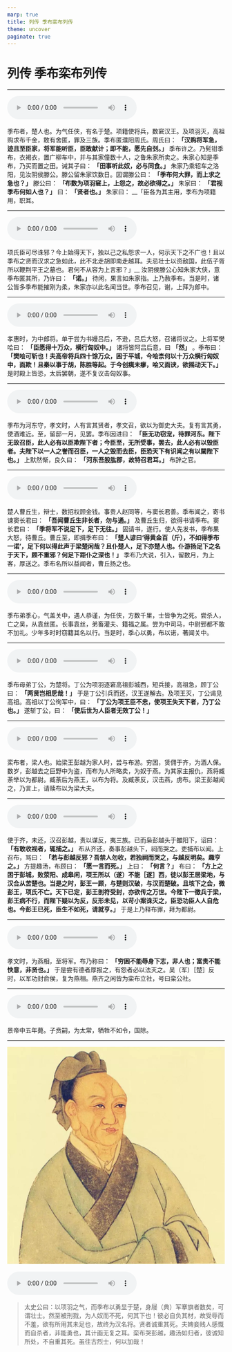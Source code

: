 ```yaml
---
marp: true
title: 列传 季布栾布列传
theme: uncover
paginate: true
---
```


# 列传 季布栾布列传

---

![](assets/audios/100/1.mp3)

季布者，楚人也。为气任侠，有名于楚。项籍使将兵，数窘汉王。及项羽灭，高祖购求布千金，敢有舍匿，罪及三族。季布匿濮阳周氏。周氏曰： __「汉购将军急，迹且至臣家，将军能听臣，臣敢献计；即不能，愿先自刭。」__ 季布许之。乃髡钳季布，衣褐衣，置广柳车中，并与其家僮数十人，之鲁朱家所卖之。朱家心知是季布，乃买而置之田。诫其子曰： __「田事听此奴，必与同食。」__ 朱家乃乘轺车之洛阳，见汝阴侯滕公。滕公留朱家饮数日。因谓滕公曰： __「季布何大罪，而上求之急也？」__ 滕公曰： __「布数为项羽窘上，上怨之，故必欲得之。」__ 朱家曰： __「君视季布何如人也？」__ 曰： __「贤者也。」__ 朱家曰： __「臣各为其主用，季布为项籍用，职耳。

---

![](assets/audios/100/2.mp3)

项氏臣可尽诛邪？今上始得天下，独以己之私怨求一人，何示天下之不广也！且以季布之贤而汉求之急如此，此不北走胡即南走越耳。夫忌壮士以资敌国，此伍子胥所以鞭荆平王之墓也。君何不从容为上言邪？」__ 汝阴侯滕公心知朱家大侠，意季布匿其所，乃许曰： __「诺。」__ 待闲，果言如朱家指。上乃赦季布。当是时，诸公皆多季布能摧刚为柔，朱家亦以此名闻当世。季布召见，谢，上拜为郎中。

---

![](assets/audios/100/3.mp3)

孝惠时，为中郎将。单于尝为书嫚吕后，不逊，吕后大怒，召诸将议之。上将军樊哙曰： __「臣愿得十万众，横行匈奴中。」__ 诸将皆阿吕后意，曰 __「然」__ 。季布曰： __「樊哙可斩也！夫高帝将兵四十馀万众，困于平城，今哙柰何以十万众横行匈奴中，面欺！且秦以事于胡，陈胜等起。于今创痍未瘳，哙又面谀，欲摇动天下。」__ 是时殿上皆恐，太后罢朝，遂不复议击匈奴事。

---

![](assets/audios/100/4.mp3)

季布为河东守，孝文时，人有言其贤者，孝文召，欲以为御史大夫。复有言其勇，使酒难近。至，留邸一月，见罢。季布因进曰： __「臣无功窃宠，待罪河东。陛下无故召臣，此人必有以臣欺陛下者；今臣至，无所受事，罢去，此人必有以毁臣者。夫陛下以一人之誉而召臣，一人之毁而去臣，臣恐天下有识闻之有以闚陛下也。」__ 上默然惭，良久曰： __「河东吾股肱郡，故特召君耳。」__ 布辞之官。

---

![](assets/audios/100/5.mp3)

楚人曹丘生，辩士，数招权顾金钱。事贵人赵同等，与窦长君善。季布闻之，寄书谏窦长君曰： __「吾闻曹丘生非长者，勿与通。」__ 及曹丘生归，欲得书请季布。窦长君曰： __「季将军不说足下，足下无往。」__ 固请书，遂行。使人先发书，季布果大怒，待曹丘。曹丘至，即揖季布曰： __「楚人谚曰‘得黄金百（斤），不如得季布一诺’，足下何以得此声于梁楚闲哉？且仆楚人，足下亦楚人也。仆游扬足下之名于天下，顾不重邪？何足下距仆之深也！」__ 季布乃大说，引入，留数月，为上客，厚送之。季布名所以益闻者，曹丘扬之也。

---

![](assets/audios/100/6.mp3)

季布弟季心，气盖关中，遇人恭谨，为任侠，方数千里，士皆争为之死。尝杀人，亡之吴，从袁丝匿。长事袁丝，弟畜灌夫、籍福之属。尝为中司马，中尉郅都不敢不加礼。少年多时时窃籍其名以行。当是时，季心以勇，布以诺，著闻关中。

---

![](assets/audios/100/7.mp3)

季布母弟丁公，为楚将。丁公为项羽逐窘高祖彭城西，短兵接，高祖急，顾丁公曰： __「两贤岂相戹哉！」__ 于是丁公引兵而还，汉王遂解去。及项王灭，丁公谒见高祖。高祖以丁公徇军中，曰： __「丁公为项王臣不忠，使项王失天下者，乃丁公也。」__ 遂斩丁公，曰： __「使后世为人臣者无效丁公！」__

---

![](assets/audios/100/8.mp3)

栾布者，梁人也。始梁王彭越为家人时，尝与布游。穷困，赁佣于齐，为酒人保。数岁，彭越去之巨野中为盗，而布为人所略卖，为奴于燕。为其家主报仇，燕将臧荼举以为都尉。臧荼后为燕王，以布为将。及臧荼反，汉击燕，虏布。梁王彭越闻之，乃言上，请赎布以为梁大夫。

---

![](assets/audios/100/9.mp3)

使于齐，未还，汉召彭越，责以谋反，夷三族。已而枭彭越头于雒阳下，诏曰： __「有敢收视者，辄捕之。」__ 布从齐还，奏事彭越头下，祠而哭之。吏捕布以闻。上召布，骂曰： __「若与彭越反邪？吾禁人勿收，若独祠而哭之，与越反明矣。趣亨之。」__ 方提趣汤，布顾曰： __「愿一言而死。」__ 上曰： __「何言？」__ 布曰： __「方上之困于彭城，败荥阳、成皋闲，项王所以（遂）不能［遂］西，徒以彭王居梁地，与汉合从苦楚也。当是之时，彭王一顾，与楚则汉破，与汉而楚破。且垓下之会，微彭王，项氏不亡。天下已定，彭王剖符受封，亦欲传之万世。今陛下一徵兵于梁，彭王病不行，而陛下疑以为反，反形未见，以苛小案诛灭之，臣恐功臣人人自危也。今彭王已死，臣生不如死，请就亨。」__ 于是上乃释布罪，拜为都尉。

---

![](assets/audios/100/10.mp3)

孝文时，为燕相，至将军。布乃称曰： __「穷困不能辱身下志，非人也；富贵不能快意，非贤也。」__ 于是尝有德者厚报之，有怨者必以法灭之。吴（军）［楚］反时，以军功封俞侯，复为燕相。燕齐之闲皆为栾布立社，号曰栾公社。

---

![](assets/audios/100/11.mp3)

景帝中五年薨。子贲嗣，为太常，牺牲不如令，国除。

---

![bg left](assets/images/simaqian.jpg)

![](assets/audios/100/12.mp3)

> 太史公曰：以项羽之气，而季布以勇显于楚，身屦（典）军搴旗者数矣，可谓壮士。然至被刑戮，为人奴而不死，何其下也！彼必自负其材，故受辱而不羞，欲有所用其未足也，故终为汉名将。贤者诚重其死。夫婢妾贱人感慨而自杀者，非能勇也，其计画无复之耳。栾布哭彭越，趣汤如归者，彼诚知所处，不自重其死。虽往古烈士，何以加哉！